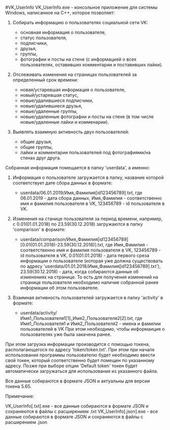 #VK_UserInfo
VK_UserInfo.exe - консольное приложение для системы Windows, написанное на C++, которое позволяет:

1) Собирать информацию о пользователях социальной сети VK:
     - основная информация о пользователе,
     - статус пользователя,
     - подписчики,
     - друзья,
     - группы,
     - фотографии и посты на стене (с информацией о всех пользователях, оставивших комментарии и поставивших лайки).

2) Отслеживать изменения на страницах пользователей за определенный срок времени:
     - новая/устаревшая информация о пользователе,
     - новый/устаревшая статус,
     - новые/удалившиеся подписчики,
     - новые/удалившиеся друзья,
     - новые/удаленные группы,
     - новые/удаленные фотографии и посты на стене (в том числе новые/удаленные лайки и комменарии).

3) Выявлять взаимную активность двух пользователей:
     - общие друзья,
     - общие группы,
     - лайки и комментарии пользователей под фотографиями/на стенах друг друга.


Собранная информация помещается в папку 'userdata', а именно:

1) Информация о пользователе загружается в папку, название которой соответствует дате сбора данных в формате: 
     - userdata/06.01.2019/Имя_Фамилия[id123456789].txt, где 06.01.2019 - дата сбора данных, Имя_Фамилия - соответственно имя и фамилия пользователя в VK, 123456789 - id пользователя в VK.

2) Изменения на станице пользователя за период времени, например, с 0.01(01.01.2018) по 23.59(30.12.2018) загружаются в папку 'comparison' в формате:
     - userdata/comparison/Имя_Фамилия[id123456789][0.01(01.01.2018)-23.59(30.12.2018)].txt, где Имя_Фамилия - соответственно имя и фамилия пользователя в VK, 123456789 - id пользователя в VK, 0.01(01.01.2018) - дата первого среза информации о пользователе (которая уже должна существовать по адресу 'userdata/01.01.2018/Имя_Фамилия[id123456789].txt'), 23.59(30.12.2018) - дата, когда собираются данные об изменениях на странице.
   То есть для получения изменений на странице пользователя необходимо наличие собранной ранее информации об этом пользователе.

3) Взаимная активность пользователей загружается в папку 'activity' в формате:
     - userdata/activity/Имя1_Пользователя1[1]_Имя2_Пользователя2[2].txt, где Имя1_Пользователя1 и Имя2_Пользователя2 - имена и фамилии пользователей в VK
   При этом необходимо, чтобы информаиция о пользователях уже была закачена ранее.


При этом загрузка информации производится с помощью токена, располагающегося по адресу 'token/token.txt'. При этом при начале использования программы пользователю будет необходимо ввести свой токен, который соответственно будет помещен по указанному адресу. Позже при выборе опции 'Default token' токен будет автоматически загружаться для использования из указанного файла.

Все данные собираются в формате JSON и актуальны для версии токена 5.65.

Примечание:

VK_UserInfo[.txt].exe - все данные собираются в формате JSON и сохраняются в файлы с расширением .txt
VK_UserInfo[.json].exe - все данные собираются в формате JSON и сохраняются в файлы с расширением .json
